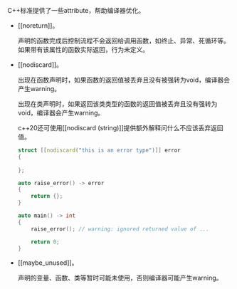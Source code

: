C++标准提供了一些attribute，帮助编译器优化。

* [[noreturn]]。

  声明的函数完成后控制流程不会返回给调用函数，如终止、异常、死循环等。如果带有该属性的函数实际返回，行为未定义。

* [[nodiscard]]。

  出现在函数声明时，如果函数的返回值被丢弃且没有被强转为void，编译器会产生warning。

  出现在类声明时，如果返回该类类型的函数的返回值被丢弃且没有强转为void，编译器会产生warning。

  c++20还可使用[[nodiscard \(string\)]]提供额外解释问什么不应该丢弃返回值。

  ```cpp
  struct [[nodiscard("this is an error type")]] error
  {
      
  };
  
  auto raise_error() -> error
  {
      return {};
  }
  
  auto main() -> int
  {
      raise_error(); // warning: ignored returned value of ...
  
      return 0;
  }
  ```

* [[maybe_unused]]。

  声明的变量、函数、类等暂时可能未使用，否则编译器可能产生warning。